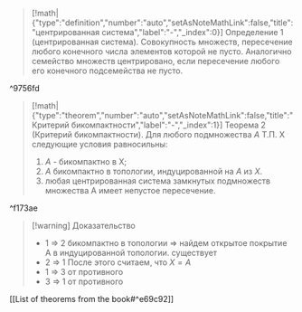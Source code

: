 > [!math|{"type":"definition","number":"auto","setAsNoteMathLink":false,"title":"центрированная система","label":"-","_index":0}] Определение 1 (центрированная система).
> Совокупность множеств, пересечение любого конечного числа элементов которой не пусто.
> Аналогично семейство множеств центрировано, если пересечение любого его конечного подсемейства не пусто.

^9756fd

> [!math|{"type":"theorem","number":"auto","setAsNoteMathLink":false,"title":"Критерий бикомпактности","label":"-","_index":1}] Теорема 2 (Критерий бикомпактности).
> Для любого подмножества $A$ Т.П. X следующие условия равносильны:
> 1) $A$ - бикомпактно в X;
> 2) $A$ бикомпактно в топологии, индуцированной на $A$ из $X$.
> 3) любая центрированная система замкнутых подмножеств множества A имеет непустое пересечение.

^f173ae
> [!warning] Доказательство
> - 1 => 2
> 	бикомпактно в топологии => найдем открытое покрытие А в индуцированной топологии. существует 
> - 2 => 1
>   После этого считаем, что $X = A$
> - 1 => 3 от противного
> - 3 => 1 от противного


[[List of theorems from the book#^e69c92]] 
